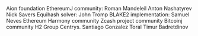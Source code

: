 Aion foundation
EthereumJ community:
    Roman Mandeleil
    Anton Nashatyrev
    Nick Savers
Equihash solver:
    John Tromp
BLAKE2 implementation:
    Samuel Neves
Ethereum Harmony community
Zcash project community
Bitcoinj community
H2 Group
Centrys.
Santiago Gonzalez Toral
Timur Badretdinov
